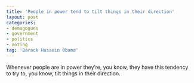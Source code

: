 ```yaml
---
title: 'People in power tend to tilt things in their direction'
layout: post
categories:
- demagogues
- government
- politics
- voting
tag: 'Barack Hussein Obama'
---
```


Whenever people are in power they’re, you know, they have this tendency to try to, you know, tilt things in their direction.
